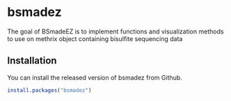 
<!-- README.md is generated from README.Rmd. Please edit that file -->
bsmadez
=======

The goal of BSmadeEZ is to implement functions and visualization methods to use on methrix object containing bisulfite sequencing data

Installation
------------

You can install the released version of bsmadez from Github.

``` r
install.packages("bsmadez")
```
